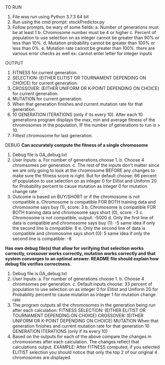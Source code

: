 TO RUN
1. File was run using Python 3.7.3 64 bit
2. Run using the cmd prompt: stockPredictor.py
3. Follow prompts, be wary of some fields:
    a. Number of generations must be at least 1
    b. Chromosome number must be 4 or higher
    c. Percent of population to use selection on as integer cannot be greater than 90% or less than 10%.
    d. Mutation probability cannot be greater than 100% or less than 0%. 
    e. Mutation rate cannot be greater than 100%.
    there are various error checks as well ex: cannot enter letter for integer inputs

OUTPUT
1. FITNESS for current generation.
2. SELECTION: (EITHER ELITIST OR TOURNAMENT DEPENDING ON CHOICE) for current generation.
3. CROSSOVER: (EITHER UNIFORM OR K-POINT DEPENDING ON CHOICE) for current generation.
4. MUTATION for current generation.
4. When that generation finishes and current mutation rate for that generation.
5. 10 GENERATION ITERATIONS (only if its every 10). After each 10 generations program displays the max, min and average fitness of the chromosomes in the population, IF the number of generations to run is > 10.
6. Fittest chromosome for last generation.

DEBUG
**Can accurately compute the fitness of a single chromosome**
1. Debug file is GA_debug.txt
2. User Inputs:
    a. For number of generations choose 1.
    b. Choose 4 chromsomes per generation. 
    c. The rest of the inputs don't matter since we are only going to look at the chromosome BEFORE any changes to make sure the fitness score is right. But for default choose:
        66 percent of population to use selection on as integer 
        0 for Elitist and Uniform
        20 for Probability percent to cause mutation as integer
        0 for mutation change rate
2. Outcome is based on BUY/SHORT or if the chromosome is not compatible
    a. Chromosome is compatible FOR BOTH training data and chromosome says buy (1), score: 3
    b. Chromosome is compatible FOR BOTH training data and chromosome says short (0), score: -3
    c. Chromosome is not compatible, output: -5000
    d. Only the first line of data is compatible and chromosome says buy (1): -5
        same idea if only the second line is compatible: 8
    e. Only the second line of data is compatible and chromosome says short (0): 5
        same idea if only the second line is compatible: -8

**Has own debug file(s) that allow for verifying that selection works correctly, crossover works correctly, mutation works correctly and that system converges to an optimal answer. README file should explain how debug file verifies correctness.**
1. Debug file is GA_debug.txt
2. User Inputs:
    a. For number of generations choose 1.
    b. Choose 4 chromsomes per generation. 
    c. Default inputs choose:
        33 percent of population to use selection on as integer 
        0 for Elitist and Uniform
        20 for Probability percent to cause mutation as integer
        1 for mutation change rate
3. The program outputs all the chromosomes in the generation being run after each calculation: 
    FITNESS
    SELECTION: (EITHER ELITIST OR TOURNAMENT DEPENDING ON CHOICE)
    CROSSOVER: (EITHER UNIFORM OR K-POINT DEPENDING ON CHOICE)
    MUTATION
    When that generation finishes and current mutation rate for that generation
    10 GENERATION ITERATIONS (only if its every 10)
4. Based on the outputs for each of the above compare the changes in chromosomes after each calculation. The changes reflect that calculations output.
    EXAMPLE: After FITNESS computed, if you selected ELITIST selection you should notice that only the top 2 of our original 4 chromosomes are displayed.
    

